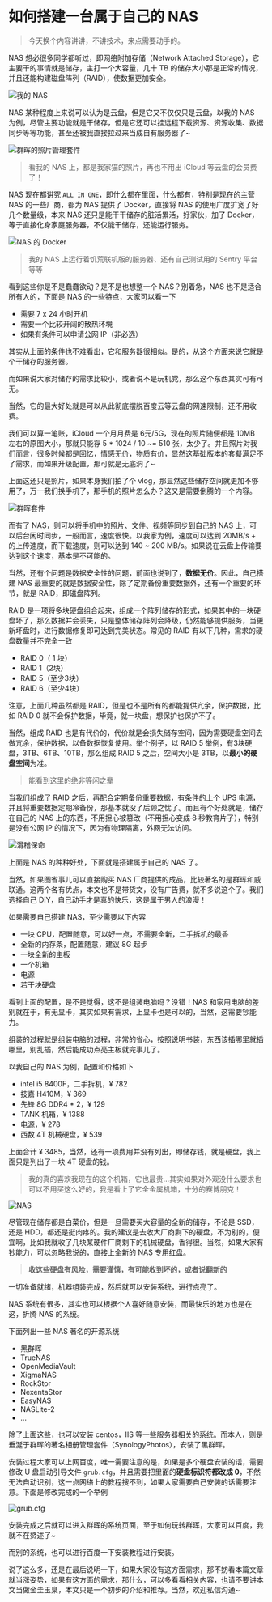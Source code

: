 # 如何搭建一台属于自己的 NAS

> 今天换个内容讲讲，不讲技术，来点需要动手的。

NAS 想必很多同学都听过，即网络附加存储（Network Attached Storage），它主要干的事情就是储存，主打一个大容量，几十 TB 的储存大小那是正常的情况，并且还能构建磁盘阵列（RAID），使数据更加安全。

![我的 NAS](https://pangji-home.com/eva_blogs/IMG_20230208_203410.jpg)

NAS 某种程度上来说可以认为是云盘，但是它又不仅仅只是云盘，以我的 NAS 为例，尽管主要功能就是干储存，但是它还可以挂远程下载资源、资源收集、数据同步等等功能，甚至还被我直接拉过来当成自有服务器了~

![群晖的照片管理套件](https://pangji-home.com/eva_blogs/WX20230626-140159%402x.png)

> 看我的 NAS 上，都是我家猫的照片，再也不用出 iCloud 等云盘的会员费了！

NAS 现在都讲究 `ALL IN ONE`，即什么都在里面，什么都有，特别是现在的主营 NAS 的一些厂商，都为 NAS 提供了 Docker，直接将 NAS 的使用广度扩宽了好几个数量级，本来 NAS 还只是能干干储存的脏活累活，好家伙，加了 Docker，等于直接化身家庭服务器，不仅能干储存，还能运行服务。

![NAS 的 Docker](https://pangji-home.com/eva_blogs/WX20230626-102015%402x.png)

> 我的 NAS 上运行着饥荒联机版的服务器、还有自己测试用的 Sentry 平台等等

看到这些你是不是蠢蠢欲动？是不是也想整一个 NAS？别着急，NAS 也不是适合所有人的，下面是 NAS 的一些特点，大家可以看一下

- 需要 7 x 24 小时开机
- 需要一个比较开阔的散热环境
- 如果有条件可以申请公网 IP（非必选）

其实从上面的条件也不难看出，它和服务器很相似。是的，从这个方面来说它就是个干储存的服务器。

而如果说大家对储存的需求比较小，或者说不是玩机党，那么这个东西其实可有可无。

当然，它的最大好处就是可以从此彻底摆脱百度云等云盘的网速限制，还不用收费。

我们可以算一笔账，iCloud 一个月月费是 6元/5G，现在的照片随便都是 10MB 左右的原图大小，那就只能存 5 * 1024 / 10 ~= 510 张，太少了。并且照片对我们而言，很多时候都是回忆，情感无价，物质有价，显然这基础版本的套餐满足不了需求，而如果升级配置，那可就是无底洞了~

上面这还只是照片，如果本身我们拍了个 vlog，那显然这些储存空间就更加不够用了，万一我们换手机了，那手机的照片怎么办？这又是需要倒腾的一个内容。

![群晖套件](https://pangji-home.com/eva_blogs/WechatIMG18.jpeg)

而有了 NAS，则可以将手机中的照片、文件、视频等同步到自己的 NAS 上，可以后台闲时同步，一般而言，速度很快。以我家为例，速度可以达到 20MB/s + 的上传速度，而下载速度，则可以达到 140 ~ 200 MB/s。如果说在云盘上传输要达到这个速度，基本是不可能的。

当然，还有个问题是数据安全性的问题，前面也说到了，**数据无价**。因此，自己搭建 NAS 最重要的就是数据安全性，除了定期备份重要数据外，还有一个重要的环节，就是 RAID，即磁盘阵列。

RAID 是一项将多块硬盘组合起来，组成一个阵列储存的形式，如果其中的一块硬盘坏了，那么数据并会丢失，只是整体储存阵列会降级，仍然能够提供服务，当更新坏盘时，进行数据修复即可达到完美状态。常见的 RAID 有以下几种，需求的硬盘数量并不完全一致

- RAID 0（ 1 块）
- RAID 1（2块）
- RAID 5（至少3块）
- RAID 6（至少4块）

注意，上面几种虽然都是 RAID，但是也不是所有的都能提供亢余，保护数据，比如 RAID 0 就不会保护数据，毕竟，就一块盘，想保护也保护不了。

当然，组成 RAID 也是有代价的，代价就是会损失储存空间，因为需要硬盘空间去做亢余，保护数据，以备数据恢复使用。举个例子，以 RAID 5 举例，有3块硬盘，3TB、6TB、10TB，那么组成 RAID 5 之后，空间大小是 3TB，以**最小的硬盘空间**为准。

> 能看到这里的绝非等闲之辈

当我们组成了 RAID 之后，再配合定期备份重要数据，有条件的上个 UPS 电源，并且将重要数据定期冷备份，那基本就没了后顾之忧了。而且有个好处就是，储存在自己的 NAS 上的东西，不用担心被篡改（~~不用担心变成 8 秒教育片了~~），特别是没有公网 IP 的情况下，因为有物理隔离，外网无法访问。

![滑稽保命](https://pangji-home.com/eva_blogs/WX20230626-123249%402x.png)

上面是 NAS 的种种好处，下面就是搭建属于自己的 NAS 了。

当然，如果图省事儿可以直接购买 NAS 厂商提供的成品，比较著名的是群晖和威联通。这两个各有优点，本文也不是带货文，没有广告费，就不多说这个了。我们选择自己 DIY，自己动手才是真的快乐，这是属于男人的浪漫！

如果需要自己搭建 NAS，至少需要以下内容

- 一块 CPU，配置随意，可以好一点，不需要全新，二手拆机的最香
- 全新的内存条，配置随意，建议 8G 起步
- 一块全新的主板
- 一个机箱
- 电源
- 若干块硬盘

看到上面的配置，是不是觉得，这不是组装电脑吗？没错！NAS 和家用电脑的差别就在于，有无显卡，其实如果有需求，上显卡也是可以的，当然，这需要钞能力。

组装的过程就是组装电脑的过程，非常的省心，按照说明书装，东西该插哪里就插哪里，别乱插，然后能成功点亮主板就完事儿了。

以我自己的 NAS 为例，配置和价格如下

- intel i5 8400F，二手拆机，¥ 782
- 技嘉 H410M，¥ 369
- 先锋 8G DDR4 * 2，¥ 129
- TANK 机箱，¥ 1388
- 电源，¥ 278
- 西数 4T 机械硬盘，¥ 539

上面合计 ¥ 3485，当然，还有一项费用并没有列出，即储存钱，就是硬盘，我上面只是列出了一块 4T 硬盘的钱。

> 我的真的喜欢我现在的这个机箱，它也最贵...其实如果对外观没什么要求也可以不用买这么好的，我是看上了它全金属机箱，十分的赛博朋克！

![NAS](https://pangji-home.com/eva_blogs/WX20230626-133920%402x.png)

尽管现在储存都是白菜价，但是一旦需要买大容量的全新的储存，不论是 SSD，还是 HDD，都还是挺肉疼的。我的建议是去收大厂商剩下的硬盘，不为别的，便宜啊，比如我就收了几块某硬件厂商剩下的机械硬盘，香得很。当然，如果大家有钞能力，可以忽略我说的，直接上全新的 NAS 专用红盘。

> **收这些硬盘有风险，需要谨慎，有可能收到坏的，或者说翻新的**

一切准备就绪，机器组装完成，然后就可以安装系统，进行点亮了。

NAS 系统有很多，其实也可以根据个人喜好随意安装，而最快乐的地方也是在这，折腾 NAS 的系统。

下面列出一些 NAS 著名的开源系统

- 黑群晖
- TrueNAS
- OpenMediaVault
- XigmaNAS
- RockStor
- NexentaStor
- EasyNAS
- NASLite-2
- ...

除了上面这些，也可以安装 centos，IIS 等一些服务器相关的系统。而本人，则是垂涎于群晖的著名相册管理套件（SynologyPhotos），安装了黑群晖。

安装过程大家可以上网百度，唯一需要注意的是，如果是多个硬盘安装的话，需要修改 U 盘启动引导文件 `grub.cfg`，并且需要把里面的**硬盘标识符都改成 0**，不然无法自动识别，这一点网络上的教程搜不到，如果大家需要自己安装的话需要注意。下面是修改完成的一个举例

![grub.cfg](https://pangji-home.com/eva_blogs/WX20230626-130619%402x.png)

安装完成之后就可以进入群晖的系统页面，至于如何玩转群晖，大家可以百度，我就不在赘述了~

而别的系统，也可以进行百度一下安装教程进行安装。

说了这么多，还是在最后说明一下，如果大家没有这方面需求，那不妨看本篇文章就当涨姿势，如果有这方面的需求，那什么，可以多看看相关内容，也请不要讲本文当做金圭玉臬，本文只是一个初步的介绍和推荐。当然，欢迎私信沟通~